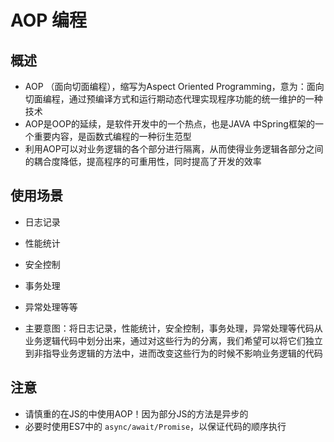 # AOP 编程

## 概述

+ AOP （面向切面编程），缩写为Aspect Oriented Programming，意为：面向切面编程，通过预编译方式和运行期动态代理实现程序功能的统一维护的一种技术
+ AOP是OOP的延续，是软件开发中的一个热点，也是JAVA 中Spring框架的一个重要内容，是函数式编程的一种衍生范型
+ 利用AOP可以对业务逻辑的各个部分进行隔离，从而使得业务逻辑各部分之间的耦合度降低，提高程序的可重用性，同时提高了开发的效率

## 使用场景

+ 日志记录
+ 性能统计
+ 安全控制
+ 事务处理
+ 异常处理等等

+ 主要意图：将日志记录，性能统计，安全控制，事务处理，异常处理等代码从业务逻辑代码中划分出来，通过对这些行为的分离，我们希望可以将它们独立到非指导业务逻辑的方法中，进而改变这些行为的时候不影响业务逻辑的代码

## 注意

+ 请慎重的在JS的中使用AOP！因为部分JS的方法是异步的
+ 必要时使用ES7中的 `async/await/Promise`，以保证代码的顺序执行
